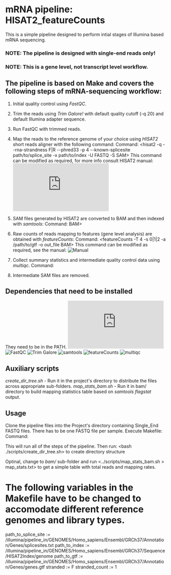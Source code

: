 # mRNA pipeline: HISAT2_featureCounts

This is a simple pipeline designed to perform intial stages of Illumina based mRNA sequencing.
### NOTE: **The pipeline is designed with single-end reads only!**
### NOTE: **This is a gene level, not transcript level workflow.**

## The pipeline is based on Make and covers the following steps of mRNA-sequencing workflow:
1. Initial quality control using *FastQC*.
2. Trim the reads using *Trim Galore!* with default quality cutoff (-q 20) and default Illumina adapter sequence.
3. Run FastQC with trimmed reads.
4. Map the reads to the reference genome of your choice using *HISAT2* short reads aligner with the following command:
   Command: <hisat2 -q --rna-strandness F|R --phred33 -p 4 --known-splicesite path/to/splice_site -x path/to/index -U FASTQ -S SAM>
   This command can be modified as required, for more info consult HISAT2 manual: 
      ![Manual](https://ccb.jhu.edu/software/hisat2/manual.shtml) 

5. SAM files generated by HISAT2 are converted to BAM and then indexed with *samtools*:
   Command: <samtools sort SAM > BAM>
            <samtools index BAM>

6. Raw counts of reads mapping to features (gene level analysis) are obtained with *featureCounts*:
   Command: <featureCounts -T 4 -s 0|1|2 -a /path/to/gtf -o out_file BAM>
   This command can be modified as required, see the manual:
   ![Manual](http://bioinf.wehi.edu.au/featureCounts/)

7. Collect summary statistics and intermediate quality control data using *multiqc*.
   Command: <multiqc DIR>
      

8. Intermediate SAM files are removed.

## Dependencies that need to be installed
They need to be in the PATH.
![HISAT2](https://ccb.jhu.edu/software/hisat2/index.shtml)
![FastQC](https://www.bioinformatics.babraham.ac.uk/projects/fastqc/)
![Trim Galore](https://www.bioinformatics.babraham.ac.uk/projects/trim_galore/)
![samtools](http://samtools.sourceforge.net/)
![featureCounts](http://bioinf.wehi.edu.au/featureCounts/)
![multiqc](https://multiqc.info/)

## Auxiliary scripts
*create_dir_tree.sh* - Run it in the project's directory to distribute the files across appropriate sub-folders.
*map_stats_bam.sh* - Run it in bam/ directory to build mapping statistics table based on *samtools flagstat* output.


## Usage
Clone the pipeline files into the Project's directory containing Single_End FASTQ files.
There has to be one FASTQ file per sample.
Execute Makefile:
Command: <make all>

This will run all of the steps of the pipeline.
Then run:
<bash ./scripts/create_dir_tree.sh> to create directory structure

Optinal, change to *bam/* sub-folder and run <../scripts/map_stats_bam.sh > map_stats.txt> 
to get a simple table with total reads and mapping rates. 

# The following variables in the Makefile have to be changed to accomodate different reference genomes and library types.
path_to_splice_site := /illumina/pipeline_in/GENOMES/Homo_sapiens/Ensembl/GRCh37/Annotation/Genes/splicesites.txt
path_to_index := /illumina/pipeline_in/GENOMES/Homo_sapiens/Ensembl/GRCh37/Sequence/HISAT2Index/genome
path_to_gtf := /illumina/pipeline_in/GENOMES/Homo_sapiens/Ensembl/GRCh37/Annotation/Genes/genes.gtf
stranded := F
stranded_count := 1


